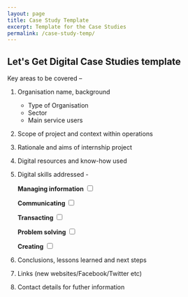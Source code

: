 ```yaml
---
layout: page
title: Case Study Template
excerpt: Template for the Case Studies
permalink: /case-study-temp/
---
```


## Let's Get Digital Case Studies template 

Key areas to be covered –  

1. Organisation name, background  

    * Type of Organisation
    * Sector
    * Main service users
    
2. Scope of project and context within operations

3. Rationale and aims of internship project

4. Digital resources and know-how used

5. Digital skills addressed -

      **Managing information**   <input type="checkbox"><br>

      **Communicating**          <input type="checkbox"><br>

      **Transacting**            <input type="checkbox"><br>

      **Problem solving**        <input type="checkbox"><br>

      **Creating**               <input type="checkbox"><br>

6. Conclusions, lessons learned and next steps 

7. Links (new websites/Facebook/Twitter etc)

8. Contact details for futher information



